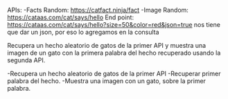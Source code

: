 APIs:
-Facts Random: https://catfact.ninja/fact
-Image Random: https://cataas.com/cat/says/hello
End point: https://cataas.com/cat/says/hello?size=50&color=red&json=true
nos tiene que dar un json, por eso lo agregamos en la consulta

Recupera un hecho aleatorio de gatos de la primer API y muestra una imagen de un gato con la primera palabra del hecho recuperado usando la segunda API.

-Recupera un hecho aleatorio de gatos de la primer API
-Recuperar primer palabra del hecho.
-Muestra una imagen con un gato, sobre la primer palabra.

